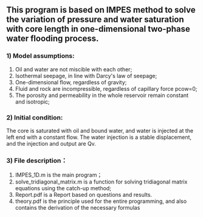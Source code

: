 ## This program is based on IMPES method to solve the variation of pressure and water saturation with core length in one-dimensional two-phase water flooding process.
### 1) Model assumptions:
  1. Oil and water are not miscible with each other;
  2. Isothermal seepage, in line with Darcy's law of seepage;
  3. One-dimensional flow, regardless of gravity;
  4. Fluid and rock are incompressible, regardless of capillary force pcow=0;
  5. The porosity and permeability in the whole reservoir remain constant and isotropic;
### 2) Initial condition:
  The core is saturated with oil and bound water, and water is injected at the left end with a constant flow. 
  The water injection is a stable displacement, and the injection and output are Qv.
### 3) File description：
  1. IMPES_1D.m is the main program；
  2. solve_tridiagonal_matrix.m is a function for solving tridiagonal matrix equations using the catch-up method;
  3. Report.pdf is a Report based on questions and results.
  4. theory.pdf is the principle used for the entire programming, and also contains the derivation of the necessary formulas 
